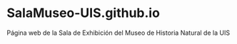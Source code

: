 # SalaMuseo-UIS.github.io
Página web de la Sala de Exhibición del Museo de Historia Natural de la UIS
